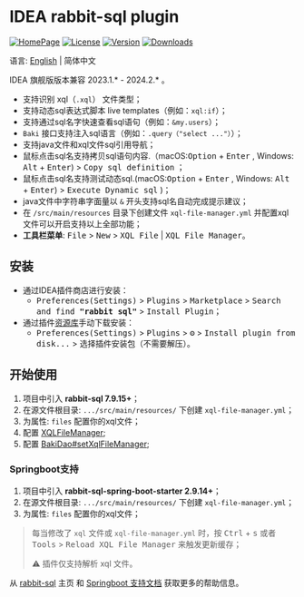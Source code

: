 # IDEA rabbit-sql plugin

[![HomePage][badge:homepage]][homepage]
[![License][badge:license]][license]
[![Version][badge:version]][versions]
[![Downloads][badge:downloads]][homepage]

语言: [English](README.md) | 简体中文

IDEA 旗舰版版本兼容 2023.1.* - 2024.2.* 。

- 支持识别 xql（`.xql`） 文件类型；
- 支持动态sql表达式脚本 live templates（例如：`xql:if`）；
- 支持通过sql名字快速查看sql语句（例如：`&my.users`）；
- `Baki` 接口支持注入sql语言（例如：`.query（"select ..."）`）；
- 支持java文件和xql文件sql引用导航；
- 鼠标点击sql名支持拷贝sql语句内容.（macOS:<kbd>Option</kbd> + <kbd>Enter</kbd> , Windows: <kbd>Alt</kbd> + <kbd>Enter</kbd>) > <kbd>Copy sql definition</kbd> ；
- 鼠标点击sql名支持测试动态sql.(macOS:<kbd>Option</kbd> + <kbd>Enter</kbd> , Windows: <kbd>Alt</kbd> + <kbd>Enter</kbd>) > <kbd>Execute Dynamic sql</kbd> )；
- java文件中字符串字面量以 `&` 开头支持sql名自动完成提示建议；
- 在 `/src/main/resources` 目录下创建文件 `xql-file-manager.yml` 并配置xql文件可以开启支持以上全部功能；
- **工具栏菜单**: <kbd>File</kbd> > <kbd>New</kbd> > <kbd>XQL File</kbd> | <kbd>XQL File Manager</kbd>。

## 安装

- 通过IDEA插件商店进行安装：
  - <kbd>Preferences(Settings)</kbd> > <kbd>Plugins</kbd> > <kbd>Marketplace</kbd> > <kbd>Search and find <b>"rabbit sql"</b></kbd> > <kbd>Install Plugin</kbd>；
- 通过插件[资源库][versions]手动下载安装：
  - <kbd>Preferences(Settings)</kbd> > <kbd>Plugins</kbd> > <kbd>⚙️</kbd> > <kbd>Install plugin from disk...</kbd> > 选择插件安装包（不需要解压）。

## 开始使用

1. 项目中引入 **rabbit-sql 7.9.15+**；
2. 在源文件根目录: `.../src/main/resources/` 下创建 `xql-file-manager.yml`；
3. 为属性: `files` 配置你的xql文件；
4. 配置 [XQLFileManager](https://github.com/chengyuxing/rabbit-sql#XQLFileManager);
5. 配置 [BakiDao#setXqlFileManager](https://github.com/chengyuxing/rabbit-sql#bakidao);

### Springboot支持

1. 项目中引入 **rabbit-sql-spring-boot-starter 2.9.14+**；
2. 在源文件根目录: `.../src/main/resources/` 下创建 `xql-file-manager.yml`；
3. 为属性: `files` 配置你的xql文件；

> 每当修改了 `xql` 文件或 `xql-file-manager.yml` 时，按 <kbd>Ctrl</kbd> + <kbd>s</kbd> 或者 <kbd>Tools</kbd> > <kbd>Reload XQL File Manager</kbd> 来触发更新缓存；
>
> :warning: 插件仅支持解析 xql 文件。

从 [rabbit-sql](https://github.com/chengyuxing/rabbit-sql) 主页
和 [Springboot 支持文档](https://github.com/chengyuxing/rabbit-sql-spring-boot-starter) 获取更多的帮助信息。


[badge:homepage]:https://img.shields.io/badge/plugin%20homepage-rabbit--sql-success
[badge:version]:https://img.shields.io/jetbrains/plugin/v/21403
[badge:downloads]:https://img.shields.io/jetbrains/plugin/d/21403
[badge:license]:https://img.shields.io/github/license/chengyuxing/rabbit-sql-plugin

[homepage]:https://plugins.jetbrains.com/plugin/21403-rabbit-sql
[versions]:https://plugins.jetbrains.com/plugin/21403-rabbit-sql/versions
[license]:https://github.com/chengyuxing/rabbit-sql-plugin/blob/main/LICENSE
